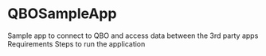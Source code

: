 # QBOSampleApp
Sample app to connect to QBO and access data between the 3rd party apps
Requirements 
Steps to run the application 
